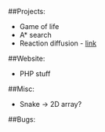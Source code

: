##Projects:
- Game of life
- A* search
- Reaction diffusion - [link](https://youtu.be/BV9ny785UNc)

##Website:
- PHP stuff

##Misc:
- Snake -> 2D array?

##Bugs:
